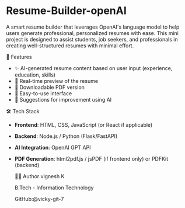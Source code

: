 # Resume-Builder-openAI
A smart resume builder that leverages OpenAI's language model to help users generate professional, personalized resumes with ease. This mini project is designed to assist students, job seekers, and professionals in creating well-structured resumes with minimal effort.

 🚀 Features

- ✨ AI-generated resume content based on user input (experience, education, skills)
- 📄 Real-time preview of the resume
- 🎨 Downloadable PDF version
- 🧩 Easy-to-use interface
- 💬 Suggestions for improvement using AI

🛠️ Tech Stack

- **Frontend**: HTML, CSS, JavaScript (or React if applicable)
- **Backend**: Node.js / Python (Flask/FastAPI)
- **AI Integration**: OpenAI GPT API
- **PDF Generation**: html2pdf.js / jsPDF (if frontend only) or PDFKit (backend)

  🙋‍♂️ Author
  vignesh K
  
  B.Tech - Information Technology
  
  GitHub:@vicky-git-7

  <!-- Uploading "Screenshot 2025-04-22 144007.png"... -->
